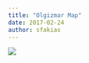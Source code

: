 ```yaml
---
title: "Olgizmar Map"
date: 2017-02-24
author: sfakias
---
```


[![](https://2.bp.blogspot.com/-KiOn95mju9s/WLBke6ZPQAI/AAAAAAAAAJk/WYZKQEAPDdAIEdHx8wEh4Y7XyJSVPzxzQCLcB/s320/Olgizmar%2Bmap.jpg)](https://2.bp.blogspot.com/-KiOn95mju9s/WLBke6ZPQAI/AAAAAAAAAJk/WYZKQEAPDdAIEdHx8wEh4Y7XyJSVPzxzQCLcB/s1600/Olgizmar%2Bmap.jpg)



